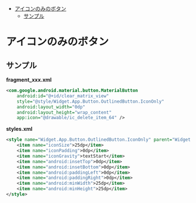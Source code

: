 <!-- TOC START min:1 max:3 link:true asterisk:false update:true -->
- [アイコンのみのボタン](#アイコンのみのボタン)
  - [サンプル](#サンプル)
<!-- TOC END -->


# アイコンのみのボタン

## サンプル

**fragment_xxx.xml**

```xml
<com.google.android.material.button.MaterialButton
    android:id="@+id/clear_matrix_view"
    style="@style/Widget.App.Button.OutlinedButton.IconOnly"
    android:layout_width="0dp"
    android:layout_height="wrap_content"
    app:icon="@drawable/ic_delete_item_64" />
```

**styles.xml**

```xml
<style name="Widget.App.Button.OutlinedButton.IconOnly" parent="Widget.MaterialComponents.Button.OutlinedButton">
    <item name="iconSize">25dp</item>
    <item name="iconPadding">0dp</item>
    <item name="iconGravity">textStart</item>
    <item name="android:insetTop">0dp</item>
    <item name="android:insetBottom">0dp</item>
    <item name="android:paddingLeft">0dp</item>
    <item name="android:paddingRight">0dp</item>
    <item name="android:minWidth">25dp</item>
    <item name="android:minHeight">25dp</item>
</style>
```

